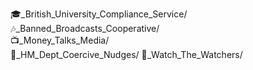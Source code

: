 
🎓_British_University_Compliance_Service/  
🎶_Banned_Broadcasts_Cooperative/  
📺_Money_Talks_Media/  
🧠_HM_Dept_Coercive_Nudges/ 
🧿_Watch_The_Watchers/ 




